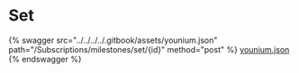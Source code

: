 # Set

{% swagger src="../../../../.gitbook/assets/younium.json" path="/Subscriptions/milestones/set/{id}" method="post" %}
[younium.json](../../../../.gitbook/assets/younium.json)
{% endswagger %}
